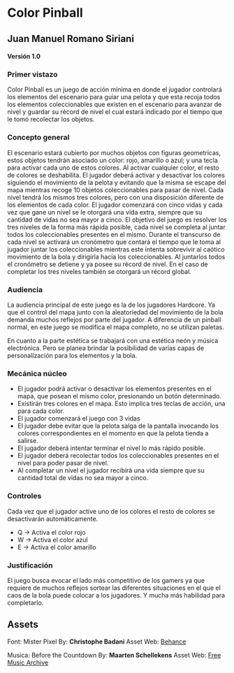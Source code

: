 # Color Pinball
## Juan Manuel Romano Siriani
#### Versión 1.0

### Primer vistazo
Color Pinball es un juego de acción mínima en donde el jugador controlará los elementos del escenario para guiar una pelota y que esta recoja todos los elementos coleccionables que existen en el escenario para avanzar de nivel y guardar su récord de nivel el cual estará indicado por el tiempo que le tomó recolectar los objetos.

### Concepto general
El escenario estará cubierto por muchos objetos con figuras geometricas, estos objetos tendrán asociado un color: rojo, amarillo o azul; y una tecla para activar cada uno de estos colores. Al activar cualquier color, el resto de colores se deshabilita. El jugador deberá activar y desactivar los colores siguiendo el movimiento de la pelota y evitando que la misma se escape del mapa mientras recoge 10 objetos coleccionables para pasar de nivel.
Cada nivel tendrá los mismos tres colores, pero con una disposición diferente de los elementos de cada color.
El jugador comenzará con cinco vidas y cada vez que gane un nivel se le otorgará una vida extra, siempre que su cantidad de vidas no sea mayor a cinco.
El objetivo del juego es resolver los tres niveles de la forma más rápida posible, cada nivel se completa al juntar todos los coleccionables presentes en el mismo. Durante el transcurso de cada nivel se activará un cronómetro que contará el tiempo que le toma al jugador juntar los coleccionables mientras este intenta sobrevivir al caótico movimiento de la bola y dirigirla hacia los coleccionables. Al juntarlos todos el cronómetro se detiene y ya posee su récord de nivel. En el caso de completar los tres niveles también se otorgará un récord global.

### Audiencia
La audiencia principal de este juego es la de los jugadores Hardcore. Ya que el control del mapa junto con la aleatoriedad del movimiento de la bola demanda muchos reflejos por parte del jugador. A diferencia de un pinball normal, en este juego se modifica el mapa completo, no se utilizan paletas.

En cuanto a la parte estética se trabajará con una estética neón y música electrónica. Pero se planea brindar la posibilidad de varias capas de personalización para los elementos y la bola.

### Mecánica núcleo
- El jugador podrá activar o desactivar los elementos presentes en el mapa, que posean el mismo color, presionando un botón determinado.
- Existirán tres colores en el mapa. Esto implica tres teclas de acción, una para cada color.
- El jugador comenzará el juego con 3 vidas
- El jugador debe evitar que la pelota salga de la pantalla invocando los colores correspondientes en el momento en que la pelota tienda a salirse.
- El jugador deberá intentar terminar el nivel lo más rápido posible.
- El jugador deberá recolectar todos los coleccionables presentes en el nivel para poder pasar de nivel.
- Al completar un nivel el jugador recibirá una vida siempre que su cantidad total de vidas no sea mayor a cinco.

### Controles
Cada vez que el jugador active uno de los colores el resto de colores se desactivarán automáticamente.
- Q -> Activa el color rojo
- W -> Activa el color azul
- E -> Activa el color amarillo

### Justificación
El juego busca evocar el lado más competitivo de los gamers ya que requiere de muchos reflejos sortear las diferentes situaciones en el que el caos de la bola puede colocar a los jugadores. Y mucha más habilidad para completarlo.

## Assets
Font: Mister Pixel
By: **Christophe Badani**
Asset Web: [Behance](https://www.behance.net/badani)

Musica: Before the Countdown 
By: **Maarten Schellekens**
Asset Web: [Free Music Archive](https://freemusicarchive.org/music/maarten-schellekens/single/before-the-countdown)
